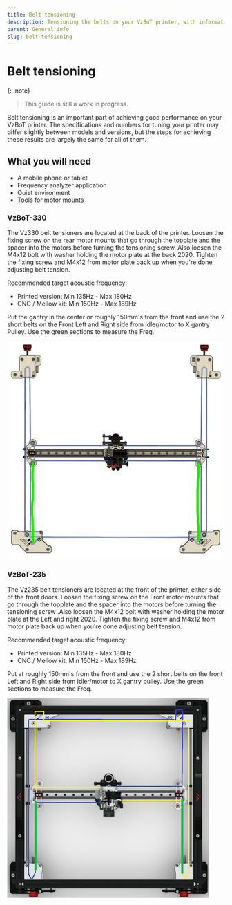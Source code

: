 ```yaml
---
title: Belt tensioning
description: Tensioning the belts on your VzBoT printer, with information and how-to videos.
parent: General info
slug: belt-tensioning
---
```


# Belt tensioning

{: .note}
> This guide is still a work in progress.

Belt tensioning is an important part of achieving good performance on your VzBoT printer. The specifications and numbers for tuning your printer may differ slightly between models and versions, but the steps for achieving these results are largely the same for all of them.

## What you will need

- A mobile phone or tablet
- Frequency analyzer application
- Quiet environment
- Tools for motor mounts

### VzBoT-330

The Vz330 belt tensioners are located at the back of the printer. Loosen the fixing screw on the rear motor mounts that go through the topplate and the spacer into the motors before turning the tensioning screw. Also loosen the M4x12 bolt with washer holding the motor plate at the back 2020. Tighten the fixing screw and M4x12 from motor plate back up when you're done adjusting belt tension.

Recommended target acoustic frequency:

- Printed version: Min 135Hz - Max 180Hz
- CNC / Mellow kit: Min 150Hz - Max 189Hz

Put the gantry in the center or roughly 150mm's from the front and use the 2 short belts on the Front Left and Right side from Idler/motor to X gantry Pulley. Use the green sections to measure the Freq.

![Belt_Tenstion](../assets/images/general/electronics/Belt_Tension330.png)

### VzBoT-235

The Vz235 belt tensioners are located at the front of the printer, either side of the front doors. Loosen the fixing screw on the Front motor mounts that go through the topplate and the spacer into the motors before turning the tensioning screw .Also loosen the M4x12 bolt with washer holding the motor plate at the Left and right 2020. Tighten the fixing screw and M4x12 from motor plate back up when you're done adjusting belt tension.

Recommended target acoustic frequency:

- Printed version: Min 135Hz - Max 180Hz
- CNC / Mellow kit: Min 150Hz - Max 189Hz

Put  at roughly 150mm's from the front and use the 2 short belts on the front Left and Right side from idler/motor to X gantry pulley. Use the green sections to measure the Freq.

![Belt_Tenstion2](../assets/images/general/electronics/Belt_Tension235.png)
